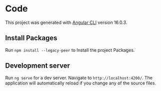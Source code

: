# Code

This project was generated with [Angular CLI](https://github.com/angular/angular-cli) version 16.0.3.


## Install Packages

Run `npm install --legacy-peer` to Install the project Packages.

## Development server

Run `ng serve` for a dev server. Navigate to `http://localhost:4200/`. The application will automatically reload if you change any of the source files.
 
